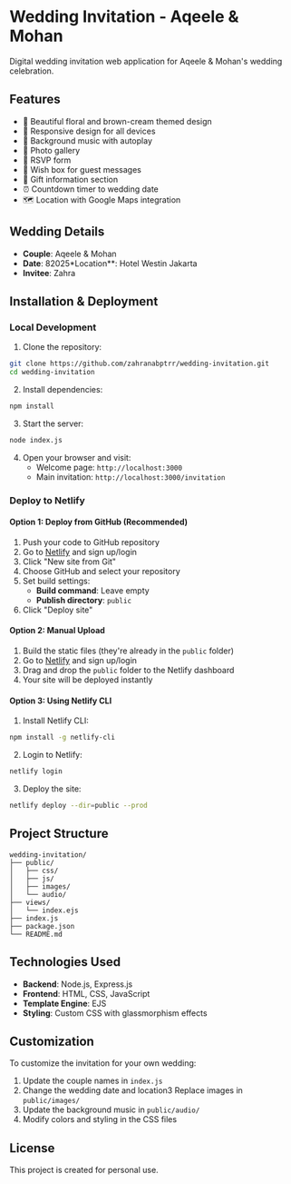 # Wedding Invitation - Aqeele & Mohan

Digital wedding invitation web application for Aqeele & Mohan's wedding celebration.

## Features

- 🎨 Beautiful floral and brown-cream themed design
- 📱 Responsive design for all devices
- 🎵 Background music with autoplay
- 📸 Photo gallery
- 📝 RSVP form
- 💝 Wish box for guest messages
- 🎁 Gift information section
- ⏰ Countdown timer to wedding date
- 🗺️ Location with Google Maps integration

## Wedding Details

- **Couple**: Aqeele & Mohan
- **Date**: 82025*Location**: Hotel Westin Jakarta
- **Invitee**: Zahra

## Installation & Deployment

### Local Development

1. Clone the repository:
```bash
git clone https://github.com/zahranabptrr/wedding-invitation.git
cd wedding-invitation
```

2. Install dependencies:
```bash
npm install
```

3. Start the server:
```bash
node index.js
```

4. Open your browser and visit:
   - Welcome page: `http://localhost:3000`
   - Main invitation: `http://localhost:3000/invitation`

### Deploy to Netlify

#### Option 1: Deploy from GitHub (Recommended)

1. Push your code to GitHub repository
2. Go to [Netlify](https://netlify.com) and sign up/login
3. Click "New site from Git"
4. Choose GitHub and select your repository
5. Set build settings:
   - **Build command**: Leave empty
   - **Publish directory**: `public`
6. Click "Deploy site"

#### Option 2: Manual Upload

1. Build the static files (they're already in the `public` folder)
2. Go to [Netlify](https://netlify.com) and sign up/login
3. Drag and drop the `public` folder to the Netlify dashboard
4. Your site will be deployed instantly

#### Option 3: Using Netlify CLI

1. Install Netlify CLI:
```bash
npm install -g netlify-cli
```

2. Login to Netlify:
```bash
netlify login
```

3. Deploy the site:
```bash
netlify deploy --dir=public --prod
```

## Project Structure

```
wedding-invitation/
├── public/
│   ├── css/
│   ├── js/
│   ├── images/
│   └── audio/
├── views/
│   └── index.ejs
├── index.js
├── package.json
└── README.md
```

## Technologies Used

- **Backend**: Node.js, Express.js
- **Frontend**: HTML, CSS, JavaScript
- **Template Engine**: EJS
- **Styling**: Custom CSS with glassmorphism effects

## Customization

To customize the invitation for your own wedding:

1. Update the couple names in `index.js`
2. Change the wedding date and location3 Replace images in `public/images/`
4. Update the background music in `public/audio/`
5. Modify colors and styling in the CSS files

## License

This project is created for personal use. 